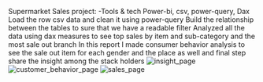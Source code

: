 Supermarket Sales project:
-Tools & tech 
Power-bi, csv, power-query, Dax
Load the row csv data and clean it using power-query 
Build the relationship between the tables to sure that we have a readable filter 
Analyzed all the data using dax measures to see top sales by item and sub-category and the most sale out branch 
In this report I made consumer behavior analysis to see the sale out item for each gender and the place as well 
and final step share the insight among the stack holders 
![insight_page](https://github.com/user-attachments/assets/b21ac96a-1294-4723-8724-1baadd8d81be)
![customer_behavior_page](https://github.com/user-attachments/assets/4a9ae3f3-e084-471d-bd80-d814f7ad4aaa)
![sales_page](https://github.com/user-attachments/assets/5349647c-30f6-4d97-ab06-b0d6fb41cf12)
